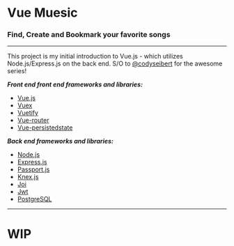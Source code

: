 # Vue Muesic

### Find, Create and Bookmark your favorite songs

---

This project is my initial introduction to Vue.js - which utilizes Node.js/Express.js on the back end. S/O to [@codyseibert](https://github.com/codyseibert) for the awesome series!

**_Front end front end frameworks and libraries:_**

- [Vue.js](https://vuejs.org/)
- [Vuex](https://github.com/vuejs/vuex)
- [Vuetify](https://vuetifyjs.com/en/)
- [Vue-router](https://github.com/vuejs/vue-router)
- [Vue-persistedstate](https://github.com/robinvdvleuten/vuex-persistedstate)

**_Back end frameworks and libraries:_**

- [Node.js](https://nodejs.org/en/)
- [Express.js](https://expressjs.com/)
- [Passport.js](http://www.passportjs.org/)
- [Knex.js](http://knexjs.org/)
- [Joi](https://github.com/hapijs/joi)
- [Jwt](https://jwt.io/)
- [PostgreSQL](https://www.postgresql.org/)

---

# WIP
